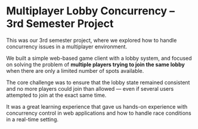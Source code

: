 # Multiplayer Lobby Concurrency – 3rd Semester Project

This was our 3rd semester project, where we explored how to handle concurrency issues in a multiplayer environment.

We built a simple web-based game client with a lobby system, and focused on solving the problem of **multiple players trying to join the same lobby** when there are only a limited number of spots available.

The core challenge was to ensure that the lobby state remained consistent and no more players could join than allowed — even if several users attempted to join at the exact same time.

It was a great learning experience that gave us hands-on experience with concurrency control in web applications and how to handle race conditions in a real-time setting.

